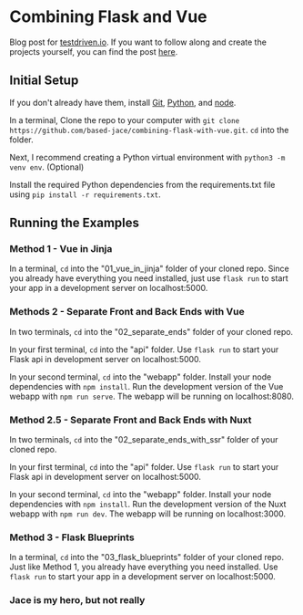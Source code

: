# Combining Flask and Vue
Blog post for [testdriven.io](https://testdriven.io/). If you want to follow along and create the projects yourself, you can find the post [here](https://testdriven.io/blog/combine-flask-vue/).

## Initial Setup
If you don't already have them, install [Git](https://git-scm.com/downloads), [Python](https://www.python.org/downloads/), and [node](https://nodejs.org/en/download/).

In a terminal, Clone the repo to your computer with `git clone https://github.com/based-jace/combining-flask-with-vue.git`. `cd` into the folder.

Next, I recommend creating a Python virtual environment with `python3 -m venv env`. (Optional)

Install the required Python dependencies from the requirements.txt file using `pip install -r requirements.txt`.

## Running the Examples

### Method 1 - Vue in Jinja
In a terminal, `cd` into the "01_vue_in_jinja" folder of your cloned repo. Since you already have everything you need installed, just use `flask run` to start your app in a development server on localhost:5000.

### Methods 2 - Separate Front and Back Ends with Vue
In two terminals, `cd` into the "02_separate_ends" folder of your cloned repo.

In your first terminal, `cd` into the "api" folder. Use `flask run` to start your Flask api in development server on localhost:5000.

In your second terminal, `cd` into the "webapp" folder. Install your node dependencies with `npm install`. Run the development version of the Vue webapp with `npm run serve`. The webapp will be running on localhost:8080.

### Method 2.5 - Separate Front and Back Ends with Nuxt
In two terminals, `cd` into the "02_separate_ends_with_ssr" folder of your cloned repo.

In your first terminal, `cd` into the "api" folder. Use `flask run` to start your Flask api in development server on localhost:5000.

In your second terminal, `cd` into the "webapp" folder. Install your node dependencies with `npm install`. Run the development version of the Nuxt webapp with `npm run dev`. The webapp will be running on localhost:3000.

### Method 3 - Flask Blueprints
In a terminal, `cd` into the "03_flask_blueprints" folder of your cloned repo. Just like Method 1, you already have everything you need installed. Use `flask run` to start your app in a development server on localhost:5000.

### Jace is my hero, but not really ###
